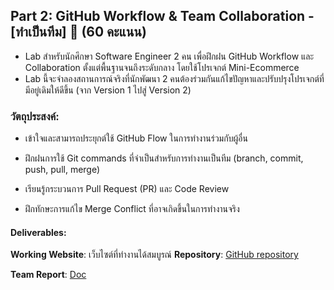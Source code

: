 ## Part 2:  GitHub Workflow & Team Collaboration - [ทำเป็นทีม] 🚀 (60 คะแนน)
- Lab สำหรับนักศึกษา Software Engineer 2 คน เพื่อฝึกฝน GitHub Workflow และ Collaboration ตั้งแต่พื้นฐานจนถึงระดับกลาง โดยใช้โปรเจกต์ Mini-Ecommerce 
- Lab นี้จะจำลองสถานการณ์จริงที่นักพัฒนา 2 คนต้องร่วมกันแก้ไขปัญหาและปรับปรุงโปรเจกต์ที่มีอยู่เดิมให้ดีขึ้น (จาก Version 1 ไปสู่ Version 2)

### วัตถุประสงค์:
* เข้าใจและสามารถประยุกต์ใช้ GitHub Flow ในการทำงานร่วมกับผู้อื่น
  
* ฝึกฝนการใช้ Git commands ที่จำเป็นสำหรับการทำงานเป็นทีม (branch, commit, push, pull, merge)

* เรียนรู้กระบวนการ Pull Request (PR) และ Code Review
  
* ฝึกทักษะการแก้ไข Merge Conflict ที่อาจเกิดขึ้นในการทำงานจริง

#### Deliverables:
**Working Website**: เว็บไซต์ที่ทำงานได้สมบูรณ์
**Repository**: [GitHub repository](https://github.com/MrTanapat/Mini-Ecommerce)

**Team Report**: [Doc](https://docs.google.com/document/d/1NzoEiVZMZh-gJEH-upeg-zKhCAQ9RPI1cg4Ywj0mXYE/edit?usp=sharing)
